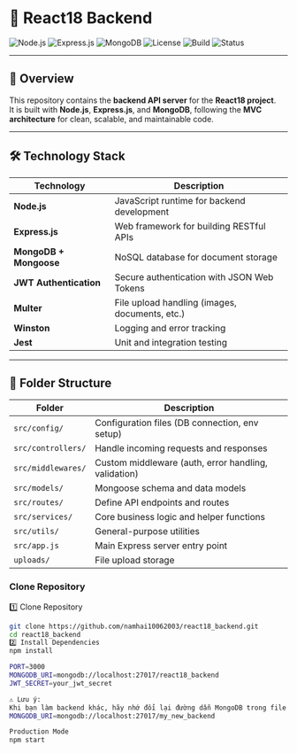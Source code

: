 # 🚀 React18 Backend

![Node.js](https://img.shields.io/badge/Node.js-v18.x-green?logo=node.js)
![Express.js](https://img.shields.io/badge/Express.js-v4.x-blue?logo=express)
![MongoDB](https://img.shields.io/badge/MongoDB-v6.x-brightgreen?logo=mongodb)
![License](https://img.shields.io/badge/License-MIT-yellow)
![Build](https://img.shields.io/badge/Build-Passing-success)
![Status](https://img.shields.io/badge/Status-Active-brightgreen)

---

## 🧩 Overview

This repository contains the **backend API server** for the **React18 project**.  
It is built with **Node.js**, **Express.js**, and **MongoDB**, following the **MVC architecture** for clean, scalable, and maintainable code.

---

## 🛠 Technology Stack

| Technology | Description |
|-------------|-------------|
| **Node.js** | JavaScript runtime for backend development |
| **Express.js** | Web framework for building RESTful APIs |
| **MongoDB + Mongoose** | NoSQL database for document storage |
| **JWT Authentication** | Secure authentication with JSON Web Tokens |
| **Multer** | File upload handling (images, documents, etc.) |
| **Winston** | Logging and error tracking |
| **Jest** | Unit and integration testing |

---

## 📁 Folder Structure

| Folder | Description |
|---------|--------------|
| `src/config/` | Configuration files (DB connection, env setup) |
| `src/controllers/` | Handle incoming requests and responses |
| `src/middlewares/` | Custom middleware (auth, error handling, validation) |
| `src/models/` | Mongoose schema and data models |
| `src/routes/` | Define API endpoints and routes |
| `src/services/` | Core business logic and helper functions |
| `src/utils/` | General-purpose utilities |
| `src/app.js` | Main Express server entry point |
| `uploads/` | File upload storage |

###  Clone Repository

1️⃣ Clone Repository
```bash
git clone https://github.com/namhai10062003/react18_backend.git
cd react18_backend
2️⃣ Install Dependencies
npm install

PORT=3000
MONGODB_URI=mongodb://localhost:27017/react18_backend
JWT_SECRET=your_jwt_secret

⚠️ Lưu ý:
Khi bạn làm backend khác, hãy nhớ đổi lại đường dẫn MongoDB trong file .env
MONGODB_URI=mongodb://localhost:27017/my_new_backend

Production Mode 
npm start 
